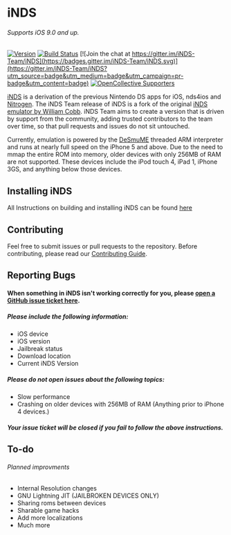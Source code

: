 # iNDS

###### Supports iOS 9.0 and up.

[![Version](https://img.shields.io/github/release/iNDS-Team/iNDS.svg)](https://github.com/iNDS-Team/iNDS/releases/latest)
[![Build Status](https://travis-ci.com/iNDS-Team/iNDS.svg?branch=master)](https://travis-ci.com/iNDS-Team/iNDS)
[![Join the chat at https://gitter.im/iNDS-Team/iNDS](https://badges.gitter.im/iNDS-Team/iNDS.svg)](https://gitter.im/iNDS-Team/iNDS?utm_source=badge&utm_medium=badge&utm_campaign=pr-badge&utm_content=badge)
[![OpenCollective Supporters](https://img.shields.io/opencollective/all/inds-team.svg?color=green)](https://opencollective.com/inds-team)


[iNDS](https://inds.nerd.net) is a derivation of the previous Nintendo DS apps
for iOS, nds4ios and [Nitrogen](https://github.com/NitrogenEmulator). The iNDS
Team release of iNDS is a fork of the original [iNDS emulator by William Cobb](https://github.com/WilliamLCobb/iNDS). iNDS Team aims to create
a version that is driven by support from the community, adding trusted contributors
to the team over time, so that pull requests and issues do not sit untouched.

Currently, emulation is powered by the [DeSmuME](http://desmume.org/) threaded ARM interpreter and runs at nearly full speed on the iPhone 5 and above. Due to the need to mmap the entire ROM into memory, older devices with only 256MB of RAM are not supported. These devices include the iPod touch 4, iPad 1, iPhone 3GS, and anything below those devices.

## Installing iNDS

All Instructions on building and installing iNDS can be found [here](https://github.com/iNDS-Team/iNDS/wiki)

## Contributing
Feel free to submit issues or pull requests to the repository. Before contributing,
please read our [Contributing Guide](CONTRIBUTING.md).

## Reporting Bugs

#### When something in iNDS isn't working correctly for you, please [open a GitHub issue ticket here](https://github.com/iNDS-Team/iNDS/issues/new/choose).

##### Please include the following information:

- iOS device
- iOS version
- Jailbreak status
- Download location
- Current iNDS Version

##### Please do not open issues about the following topics:

- Slow performance
- Crashing on older devices with 256MB of RAM (Anything prior to iPhone 4 devices.)

##### Your issue ticket will be closed if you fail to follow the above instructions.

## To-do

###### Planned improvments

- Internal Resolution changes
- GNU Lightning JIT (JAILBROKEN DEVICES ONLY)
- Sharing roms between devices
- Sharable game hacks
- Add more localizations
- Much more
